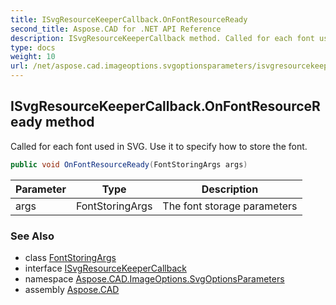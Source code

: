 ```yaml
---
title: ISvgResourceKeeperCallback.OnFontResourceReady
second_title: Aspose.CAD for .NET API Reference
description: ISvgResourceKeeperCallback method. Called for each font used in SVG. Use it to specify how to store the font
type: docs
weight: 10
url: /net/aspose.cad.imageoptions.svgoptionsparameters/isvgresourcekeepercallback/onfontresourceready/
---
```

## ISvgResourceKeeperCallback.OnFontResourceReady method

Called for each font used in SVG. Use it to specify how to store the font.

```csharp
public void OnFontResourceReady(FontStoringArgs args)
```

| Parameter | Type | Description |
| --- | --- | --- |
| args | FontStoringArgs | The font storage parameters |

### See Also

* class [FontStoringArgs](../../fontstoringargs/)
* interface [ISvgResourceKeeperCallback](../)
* namespace [Aspose.CAD.ImageOptions.SvgOptionsParameters](../../../aspose.cad.imageoptions.svgoptionsparameters/)
* assembly [Aspose.CAD](../../../)



